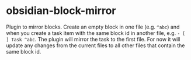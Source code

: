 # obsidian-block-mirror
Plugin to mirror blocks. Create an empty block in one file (e.g. `^abc`) and when you create a task item with the same block id in another file, e.g.  `- [ ] Task ^abc`. The plugin will mirror the task to the first file. For now it will update any changes from the current files to all other files that contain the same block id.
